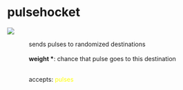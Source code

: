 
<a name=pulsehocket></a><br>
# <b>pulsehocket</b>
<img src="https://www.bespokesynth.com/docs/screenshots/pulsehocket.png"><br>
<div style="display:inline-block;margin-left:50px;">
sends pulses to randomized destinations<br/><br/>
<b>weight *</b>: chance that pulse goes to this destination<br>

<br>accepts: <font color=yellow>pulses</font> <br></div>
